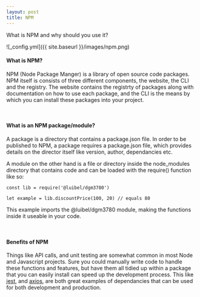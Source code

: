 ```yaml
---
layout: post
title: NPM
---
```


What is NPM and why should you use it? 

![_config.yml]({{ site.baseurl }}/images/npm.png)

#### What is NPM?
NPM (Node Package Manger) is a library of open source code packages. NPM itself is consists of three different components, the website, the CLI and the registry. The website contains the registrty of packages along with documentation on how to use each package, and the CLI is the means by which you can install these packages into your project.

<br>

#### What is an NPM package/module?

A package is a directory that contains a package.json file. In order to be published to NPM, a package requires a package.json file, which provides details on the director itself like version, author, dependancies etc.

A module on the other hand is a file or directory inside the node_modules directory that contains code and can be loaded with the require() function like so:

```
const lib = require('@luibel/dgm3780')

let example = lib.discountPrice(100, 20) // equals 80
```
This example imports the @luibel/dgm3780 module, making the functions inside it useable in your code.

<br>

#### Benefits of NPM

Things like API calls, and unit testing are somewhat common in most Node and Javascript projects. Sure you could manually write code to handle these functions and features, but have them all tidied up within a package that you can easily install can speed up the development process. This like [jest](https://www.npmjs.com/package/jest), and [axios](https://www.npmjs.com/package/axios), are both great examples of dependancies that can be used for both development and production.

<br>


